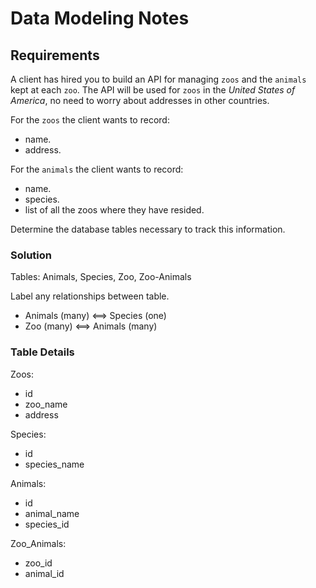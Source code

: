# Data Modeling Notes

## Requirements

A client has hired you to build an API for managing `zoos` and the `animals` kept at each `zoo`. The API will be used for `zoos` in the _United States of America_, no need to worry about addresses in other countries.

For the `zoos` the client wants to record:

- name.
- address.

For the `animals` the client wants to record:

- name.
- species.
- list of all the zoos where they have resided.

Determine the database tables necessary to track this information.

### Solution

Tables: Animals, Species, Zoo, Zoo-Animals

Label any relationships between table.

*   Animals (many) <==> Species (one)
*   Zoo (many) <==> Animals (many)

### Table Details

Zoos:
- id
- zoo_name
- address

Species:
- id
- species_name

Animals:
- id
- animal_name
- species_id

Zoo_Animals:
- zoo_id
- animal_id